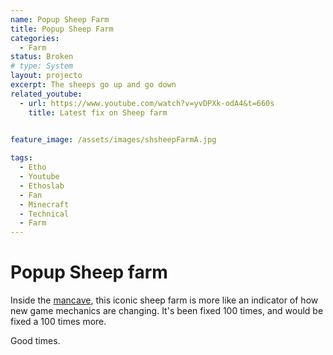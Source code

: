 ```yaml
---
name: Popup Sheep Farm
title: Popup Sheep Farm
categories:
  - Farm
status: Broken
# type: System
layout: projecto
excerpt: The sheeps go up and go down
related_youtube:
  - url: https://www.youtube.com/watch?v=yvDPXk-odA4&t=660s
    title: Latest fix on Sheep farm
  

feature_image: /assets/images/shsheepFarmA.jpg

tags:
  - Etho
  - Youtube
  - Ethoslab
  - Fan
  - Minecraft
  - Technical
  - Farm
---
```



# Popup Sheep farm
Inside the [mancave](/mancave), this iconic sheep farm is more like an indicator of how new game mechanics are changing. It's been fixed 100 times, and would be fixed a 100 times more.

Good times.
